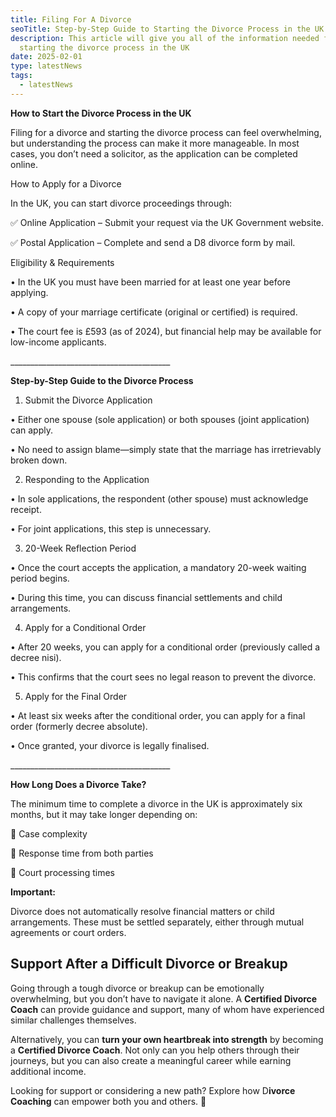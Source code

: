 ```yaml
---
title: Filing For A Divorce
seoTitle: Step-by-Step Guide to Starting the Divorce Process in the UK
description: This article will give you all of the information needed for
  starting the divorce process in the UK
date: 2025-02-01
type: latestNews
tags:
  - latestNews
---
```

**How to Start the Divorce Process in the UK**

Filing for a divorce and starting the divorce process can feel overwhelming, but understanding the process can make it more manageable. In most cases, you don’t need a solicitor, as the application can be completed online.

How to Apply for a Divorce

In the UK, you can start divorce proceedings through:

✅ Online Application – Submit your request via the UK Government website.

✅ Postal Application – Complete and send a D8 divorce form by mail.

Eligibility & Requirements

•	In the UK you must have been married for at least one year before applying.

•	A copy of your marriage certificate (original or certified) is required.

•	The court fee is £593 (as of 2024), but financial help may be available for low-income applicants.

\_\_\_\_\_\_\_\_\_\_\_\_\_\_\_\_\_\_\_\_\_\_\_\_\_\_\_\_\_\_\_\_\_\_\_\_\_\_\_\_

**Step-by-Step Guide to the Divorce Process**

1. Submit the Divorce Application

•	Either one spouse (sole application) or both spouses (joint application) can apply.

•	No need to assign blame—simply state that the marriage has irretrievably broken down.

2. Responding to the Application

•	In sole applications, the respondent (other spouse) must acknowledge receipt.

•	For joint applications, this step is unnecessary.

3. 20-Week Reflection Period

•	Once the court accepts the application, a mandatory 20-week waiting period begins.

•	During this time, you can discuss financial settlements and child arrangements.

4. Apply for a Conditional Order

•	After 20 weeks, you can apply for a conditional order (previously called a decree nisi).

•	This confirms that the court sees no legal reason to prevent the divorce.

5. Apply for the Final Order

•	At least six weeks after the conditional order, you can apply for a final order (formerly decree absolute).

•	Once granted, your divorce is legally finalised.

\_\_\_\_\_\_\_\_\_\_\_\_\_\_\_\_\_\_\_\_\_\_\_\_\_\_\_\_\_\_\_\_\_\_\_\_\_\_\_\_

**How Long Does a Divorce Take?**

The minimum time to complete a divorce in the UK is approximately six months, but it may take longer depending on:

🔹 Case complexity

🔹 Response time from both parties

🔹 Court processing times

**Important:**

Divorce does not automatically resolve financial matters or child arrangements. These must be settled separately, either through mutual agreements or court orders.


## **Support After a Difficult Divorce or Breakup**

Going through a tough divorce or breakup can be emotionally overwhelming, but you don’t have to navigate it alone. A **Certified Divorce Coach** can provide guidance and support, many of whom have experienced similar challenges themselves.

Alternatively, you can **turn your own heartbreak into strength** by becoming a **Certified Divorce Coach**. Not only can you help others through their journeys, but you can also create a meaningful career while earning additional income.

Looking for support or considering a new path? Explore how D**ivorce Coaching** can empower both you and others. 💙
